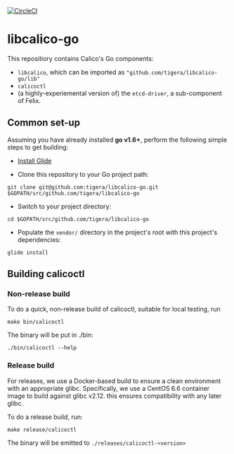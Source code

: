 [![CircleCI](https://circleci.com/gh/tigera/libcalico-go.svg?style=svg)](https://circleci.com/gh/tigera/libcalico-go)

# libcalico-go
This repositiory contains Calico's Go components:

- `libcalico`, which can be imported as `"github.com/tigera/libcalico-go/lib"`
- `calicoctl`
- (a highly-experiemental version of) the `etcd-driver`, a sub-component of Felix.

## Common set-up

Assuming you have already installed **go v1.6+**, perform the following simple steps to get building:

- [Install Glide](https://github.com/Masterminds/glide#install)

- Clone this repository to your Go project path: 
```
git clone git@github.com:tigera/libcalico-go.git $GOPATH/src/github.com/tigera/libcalico-go
```

- Switch to your project directory:
```
cd $GOPATH/src/github.com/tigera/libcalico-go
```

- Populate the `vendor/` directory in the project's root with this project's dependencies:
```
glide install
```

## Building calicoctl

### Non-release build
To do a quick, non-release build of calicoctl, suitable for local testing, run
```
make bin/calicoctl
```

The binary will be put in ./bin:
```
./bin/calicoctl --help
```

### Release build

For releases, we use a Docker-based build to ensure a clean environment with an appropriate glibc.  Specifically, we use a CentOS 6.6 container image to build against glibc v2.12.  this ensures compatibility with any later glibc.

To do a release build, run:
```
make release/calicoctl
```
The binary will be emitted to `./releases/calicoctl-<version>`
